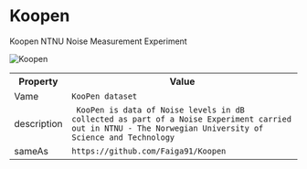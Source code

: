 # Koopen
Koopen NTNU Noise Measurement Experiment

![Koopen](https://www.ntnu.no/documents/1271490433/1271491054/Koopen_collage2.png/06321b01-097c-45b7-a388-68872d5de7a9?t=1489418406574)

<div itemscope itemtype="http://schema.org/Dataset">
  <table>
    <tr>
      <th>Property</th>
      <th>Value</th>
    </tr>
    <tr>
      <td>Vame</td>
      <td><code itemprop="name">KooPen dataset</code></td>
    </tr>
      <tr>
      <td>description</td>
      <td><code itemprop="description"> KooPen is data of Noise levels in dB  collected as part of a Noise Experiment carried out in NTNU - The Norwegian University of Science and Technology </code></td>
    </tr>
    </tr>
      <tr>
      <td>sameAs</td>
      <td><code itemprop="sameAs">https://github.com/Faiga91/Koopen</code></td>
    </tr>
  </table>
</div>
